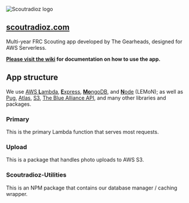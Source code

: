 ![Scoutradioz logo](https://scoutradioz.s3.amazonaws.com/prod/images/brand-logos/scoutradioz-black-md.png)
## [scoutradioz.com](https://scoutradioz.com)
Multi-year FRC Scouting app developed by The Gearheads, designed for AWS Serverless.

**[Please visit the wiki](https://github.com/FIRSTTeam102/ScoringApp-Serverless/wiki) for documentation on how to use the app.**

## App structure
We use 
[AWS **L**ambda](https://aws.amazon.com/lambda), [**E**xpress](https://npmjs.com/package/express),
[**Mo**ngoDB](https://www.mongodb.com/), and [**N**ode](https://nodejs.com) (LEMoN); as well as [Pug](https://npmjs.com/package/pug), 
[Atlas](https://www.mongodb.com/cloud/atlas), [S3](https://aws.amazon.com/s3), 
[The Blue Alliance API](https://www.thebluealliance.com/apidocs), and many other libraries and packages.

### Primary
This is the primary Lambda function that serves most requests.

### Upload
This is a package that handles photo uploads to AWS S3.

### Scoutradioz-Utilities
This is an NPM package that contains our database manager / caching wrapper.
